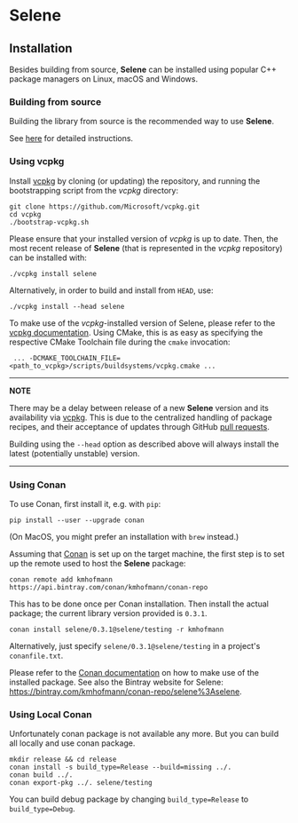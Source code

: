 # Selene

## Installation

Besides building from source, **Selene** can be installed using popular C++ package managers on Linux, macOS and Windows.

### Building from source

Building the library from source is the recommended way to use **Selene**.

See [here](building.md) for detailed instructions.

### Using vcpkg

Install [vcpkg](https://github.com/Microsoft/vcpkg) by cloning (or updating) the repository, and running the
bootstrapping script from the *vcpkg* directory:

    git clone https://github.com/Microsoft/vcpkg.git
    cd vcpkg
    ./bootstrap-vcpkg.sh

Please ensure that your installed version of *vcpkg* is up to date.
Then, the most recent release of **Selene** (that is represented in the *vcpkg* repository) can be installed with:

    ./vcpkg install selene

Alternatively, in order to build and install from `HEAD`, use:

    ./vcpkg install --head selene

To make use of the *vcpkg*-installed version of Selene, please refer to the [vcpkg documentation](https://vcpkg.readthedocs.io/).
Using CMake, this is as easy as specifying the respective CMake Toolchain file during the `cmake` invocation:

     ... -DCMAKE_TOOLCHAIN_FILE=<path_to_vcpkg>/scripts/buildsystems/vcpkg.cmake ...

---
**NOTE**

There may be a delay between release of a new **Selene** version and its availability via
[vcpkg](https://github.com/Microsoft/vcpkg).
This is due to the centralized handling of package recipes, and their acceptance of updates through GitHub
[pull requests](https://github.com/Microsoft/vcpkg/pulls?utf8=%E2%9C%93&q=is%3Apr+selene).

Building using the `--head` option as described above will always install the latest (potentially unstable) version. 

---

### Using Conan

To use Conan, first install it, e.g. with `pip`:

    pip install --user --upgrade conan

(On MacOS, you might prefer an installation with `brew` instead.)

Assuming that [Conan](https://conan.io/) is set up on the target machine, the first step is to set up the remote
used to host the **Selene** package:

    conan remote add kmhofmann https://api.bintray.com/conan/kmhofmann/conan-repo

This has to be done once per Conan installation.
Then install the actual package; the current library version provided is `0.3.1`.

    conan install selene/0.3.1@selene/testing -r kmhofmann

Alternatively, just specify `selene/0.3.1@selene/testing` in a project's `conanfile.txt`.

Please refer to the [Conan documentation](http://docs.conan.io/) on how to make use of the installed package. 
See also the Bintray website for Selene: https://bintray.com/kmhofmann/conan-repo/selene%3Aselene.

### Using Local Conan

Unfortunately conan package is not available any more. But you can build all locally and use conan package.

    mkdir release && cd release
    conan install -s build_type=Release --build=missing ../.
    conan build ../.
    conan export-pkg ../. selene/testing

You can build debug package by changing `build_type=Release` to `build_type=Debug`.
